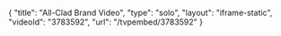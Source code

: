 {
    "title": "All-Clad Brand Video",
    "type": "solo",
    "layout": "iframe-static",
    "videoId": "3783592",
    "url": "\/tvpembed\/3783592"
}